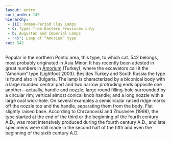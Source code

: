 ```yaml
---
layout: entry
sort_order: 149
hierarchy:
 - III: Roman-Period Clay Lamps
 - C: Types from Eastern Provinces only
 - b: Augustan and Imperial Lamps
 - "45": Lamp of “Amorium” type
cat: 542
---
```


Popular in the northern Pontic area, this type, to which cat. 542 belongs, most probably originated in Asia Minor. It has recently been attested in great numbers in <a href='../../map/#loc_609302'>Amorium</a> (Turkey), where the excavators call it the “Amorium” type (Lightfoot 2003). Besides Turkey and South Russia the type is found also in Bulgaria. The lamp is characterized by a biconical body with a large rounded central part and two narrow protruding ends opposite one another—actually, handle and nozzle; large round filling-hole surrounded by a circular rim; vertical almost conical knob handle; and a long nozzle with a large oval wick-hole. On several examples a semicircular raised ridge marks off the nozzle top and the handle, separating them from the body. Flat slightly raised base. According to Chrzanovski and Zhuravlev (1998), the type started at the end of the third or the beginning of the fourth century A.D., was most intensively produced during the fourth century A.D., and late specimens were still made in the second half of the fifth and even the beginning of the sixth century A.D.

